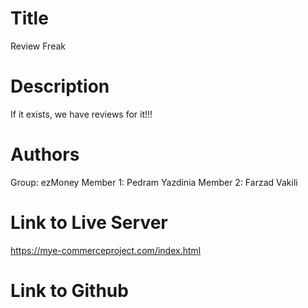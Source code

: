 # Title
  Review Freak
# Description 
  If it exists, we have reviews for it!!!
# Authors 
  Group: ezMoney
  Member 1: Pedram Yazdinia 
  Member 2: Farzad Vakili
# Link to Live Server 
  https://mye-commerceproject.com/index.html
# Link to Github
  
